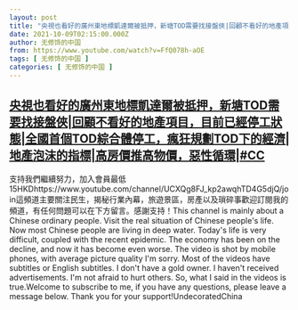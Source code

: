 ```yaml
---
layout: post
title: "央視也看好的廣州東地標凱達爾被抵押，新塘TOD需要找接盤俠|回顧不看好的地產項目，目前已經停工狀態|全國首個TOD綜合體停工，瘋狂規劃TOD下的經濟|地產泡沫的指標|高房價推高物價，惡性循環|#CC"
date: 2021-10-09T02:15:00.000Z
author: 无修饰的中国
from: https://www.youtube.com/watch?v=FfQ078h-aOE
tags: [ 无修饰的中国 ]
categories: [ 无修饰的中国 ]
---
```

<!--1633745700000-->
[央視也看好的廣州東地標凱達爾被抵押，新塘TOD需要找接盤俠|回顧不看好的地產項目，目前已經停工狀態|全國首個TOD綜合體停工，瘋狂規劃TOD下的經濟|地產泡沫的指標|高房價推高物價，惡性循環|#CC](https://www.youtube.com/watch?v=FfQ078h-aOE)
------

<div>
支持我們繼續努力，加入會員最低15HKDhttps://www.youtube.com/channel/UCXQg8FJ_kp2awqhTD4G5djQ/join這頻道主要關注民生，揭秘行業內幕，旅遊景區，房產以及瑣碎事歡迎訂閱我的頻道，有任何問題可以在下方留言。感謝支持！This channel is mainly about a Chinese ordinary people. Visit the real situation of Chinese people's life. Now most Chinese people are living in deep water. Today's life is very difficult, coupled with the recent epidemic. The economy has been on the decline, and now it has become even worse. The video is shot by mobile phones, with average picture quality I'm sorry. Most of the videos have subtitles or English subtitles. I don't have a gold owner. I haven't received advertisements. I'm not afraid to hurt others. So, what I said in the videos is true.Welcome to subscribe to me, if you have any questions, please leave a message below. Thank you for your support!UndecoratedChina
</div>
